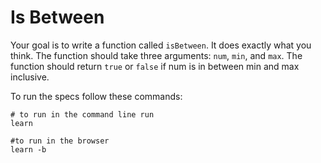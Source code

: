 # Is Between

Your goal is to write a function called `isBetween`. It does exactly what you think. The function should take three arguments: `num`, `min`, and `max`. The function should return `true` or `false` if num is in between min and max inclusive.

To run the specs follow these commands:
```shell
# to run in the command line run
learn

#to run in the browser
learn -b
```
